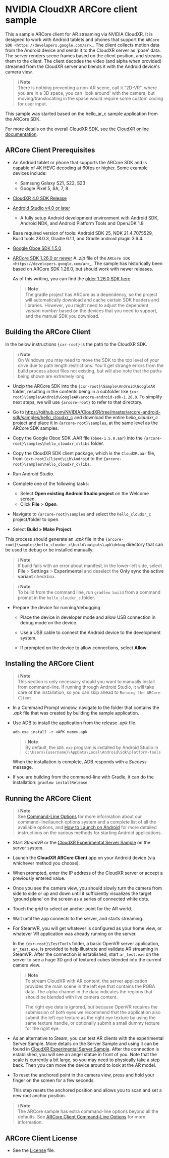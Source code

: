 NVIDIA CloudXR ARCore client sample
===================================

This a sample ARCore client for AR streaming via NVIDIA CloudXR.  It is designed to work with Android tablets and phones that support the `ARCore SDK <https://developers.google.com/ar>`_. The client collects motion data from the Android device and sends it to the CloudXR server as 'pose' data. The server renders scene frames based on the client position, and streams them to the client.  The client decodes the video (and alpha when provided) streamed from the CloudXR server and blends it with the Android device's camera view.

> :information_source: **Note**  
> There is nothing preventing a non-AR scene, call it "2D-VR", where you are in a 3D space, you can 'look around' with the camera, but moving/translocating in the space would require some custom coding for user input. 

This sample was started based on the hello_ar_c sample application from the ARCore SDK.

For more details on the overall CloudXR SDK, see the [CloudXR online documentation](https://docs.nvidia.com/cloudxr-sdk/index.html).

ARCore Client Prerequisites
---------------------------

* An Android tablet or phone that supports the ARCore SDK and is capable of 4K HEVC decoding at 60fps or higher. Some example devices include:
  * Samsung Galaxy S21, S22, S23
  * Google Pixel 5, 6A, 7, 8
* [CloudXR 4.0 SDK Release](https://developer.nvidia.com/cloudxr-sdk)
* [Android Studio v4.0 or later](https://developer.android.com/studio)
  * A fully setup Android development environment with Android SDK, Android NDK, and Android Platform Tools and OpenJDK 1.8
* Base required version of tools: Android SDK 25, NDK 21.4.7075529, Build tools 28.0.3, Gradle 6.1.1, and Gradle android plugin 3.6.4.
* [Google Oboe SDK 1.5.0](https://github.com/google/oboe/releases/tag/1.5.0)
* [ARCore SDK 1.26.0 or newer](https://developers.google.com/ar)
  A *.zip* file of the `ARCore SDK <https://developers.google.com/ar>`_.  The sample has historically been based on ARCore SDK 1.26.0, but should work with newer releases.

  As of this writing, you can find the [older 1.26.0 SDK here](https://github.com/google-ar/arcore-android-sdk/releases/download/v1.26.0/arcore-android-sdk-1.26.0.zip)

  > :information_source: **Note**  
  > The gradle project has ARCore as a dependency, so the project will automatically download and cache certain SDK headers and libraries.  However, you might need to adjust the dependent *version number* based on the devices that you need to support, and the manual SDK you download.

Building the ARCore Client
--------------------------

In the below instructions ``{cxr-root}`` is the path to the CloudXR SDK.

> :information_source: **Note**  
> On Windows you may need to move the SDK to the top level of your drive due to path length restrictions. You'll get strange errors from the build process about files not existing, but will also note that the paths being shown are extremely long.

* Unzip the ARCore SDK into the ``{cxr-root}\Sample\Android\GoogleAR`` folder, resulting in the contents being in a subfolder like ``{cxr-root}\Sample\Android\GoogleAR\arcore-android-sdk-1.26.0``.  To simplify next steps, we will use ``{arcore-root}`` to refer to that directory.

* Go to https://github.com/NVIDIA/CloudXR/tree/master/arcore-android-sdk/samples/hello_cloudxr_c and download the entire *hello_cloudxr_c* project and place it in ``{arcore-root}\samples``, at the same level as the ARCore SDK samples.

* Copy the Google Oboe SDK .AAR file (``oboe-1.5.0.aar``) into the ``{arcore-root}\samples\hello_cloudxr_c\libs`` folder.

* Copy the CloudXR SDK client package, which is the ``CloudXR.aar`` file, from ``{cxr-root}\Client\Lib\Android`` to the ``{arcore-root}\samples\hello_cloudxr_c\libs``.

* Run Android Studio.  

* Complete one of the following tasks:

   * Select **Open existing Android Studio project** on the Welcome screen.
   * Click **File** > **Open**.  

* Navigate to ``{arcore-root}\samples`` and select the ``hello_cloudxr_c`` project/folder to open.

* Select **Build > Make Project**.

This process should generate an *.apk* file in the ``{arcore-root}\samples\hello_cloudxr_c\build\outputs\apk\debug`` directory that can be used to debug or be installed manually.

  > :information_source: **Note**  
  > If build fails with an error about manifest, in the lower-left side, select **File** > **Settings** > **Experimental** and deselect the **Only sync the active variant** checkbox.

  > :information_source: **Note**  
  > To build from the command line, run ``gradlew build`` from a command prompt in the ``hello_cloudxr_c`` folder.

* Prepare the device for running/debugging

  * Place the device in developer mode and allow USB connection in debug mode on the device.

  * Use a USB cable to connect the Android device to the development system.

  * If prompted on the device to allow connections, select **Allow**.

Installing the ARCore Client
----------------------------

> :information_source: **Note**  
> This section is only necessary should you want to manually install from command-line.  If running through Android Studio, it will take care of the installation, so you can skip ahead to `Running the ARCore Client`.

* In a Command Prompt window, navigate to the folder that contains the *.apk* file that was created by building the sample application.

* Use ADB to install the application from the release *.apk* file.

  ``adb.exe install -r <APK name>.apk``

  > :information_source: **Note**  
  > By default, the ``ADB.exe`` program is installed by Android Studio in ``C:\Users\{username}\AppData\Local\Android\Sdk\platform-tools``

  When the installation is complete, ADB responds with a *Success* message.

* If you are building from the command-line with Gradle, it can do the installation: `gradlew installRelease`

Running the ARCore Client
-------------------------

> :information_source: **Note**  
> See [Command-Line Options](https://docs.nvidia.com/cloudxr-sdk/usr_guide/cmd_line_options.html) for more information about our command-line/launch options system and a complete list of all the available options, and [How to Launch on Android](https://docs.nvidia.com/cloudxr-sdk/prog_guide/misc_features.html#how-to-launch-on-android) for more detailed instructions on the various methods for starting Android applications.

* Start *SteamVR* or the [CloudXR Experimental Server Sample](https://docs.nvidia.com/cloudxr-sdk/usr_guide/cxr_test_server.html#cloudxr-experimental-server-sample) on the server system.

* Launch the **CloudXR ARCore Client** app on your Android device (via whichever method you choose).

* When prompted, enter the IP address of the CloudXR server or accept a previously entered value.

* Once you see the camera view, you should slowly turn the camera from side to side or up and down until it sufficiently visualizes the target 'ground plane' on the screen as a series of connected white dots.

* Touch the grid to select an anchor point for the AR world.

* Wait until the app connects to the server, and starts streaming.

* For SteamVR, you will get whatever is configured as your home view, or whatever VR application was already running on the server.

  In the ``{cxr-root}\TestTools`` folder, a basic OpenVR server application, ``ar_test.exe``, is provided to help illustrate and validate AR streaming in SteamVR.  After the connection is established, start ``ar_test.exe`` on the server to see a huge 3D grid of textured cubes blended into the current camera view.

  > :information_source: **Note**  
  > To stream CloudXR with AR content, the server application provides the main scene in the left eye that contains the RGBA data. The alpha channel in the data indicates the regions that should be blended with live camera content.
  >
  > The right eye data is ignored, but because OpenVR requires the submission of both eyes we recommend that the application also submit the left eye texture as the right eye texture by using the same texture handle, or optionally submit a small dummy texture for the right eye.

* As an alternative to Steam, you can test AR clients with the experimental Server Sample. More details on the Server Sample and using it can be found in [CloudXR Experimental Server Sample](https://docs.nvidia.com/cloudxr-sdk/usr_guide/cxr_test_server.html#cloudxr-experimental-server-sample). After the connection is established, you will see an angel statue in front of you. Note that the scale is currently a bit large, so you may need to physically take a step back. Then you can move the device around to look at the AR model.

* To reset the anchored point in the camera view, press and hold your finger on the screen for a few seconds.  

  This step resets the anchored position and allows you to scan and set a new root anchor position.

> :information_source: **Note**  
> The ARCore sample has extra command-line options beyond all the defaults.  See [ARCore Client Command-Line Options](https://docs.nvidia.com/cloudxr-sdk/usr_guide/cmd_line_options.html#arcore-client-command-line-options) for more information.

ARCore Client License
---------------------

* See the [License](license.txt) file.

